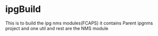 # ipgBuild
This is to build the ipg nms modules(FCAPS)
it contains Parent ipgnms project and one util and rest are the NMS module
